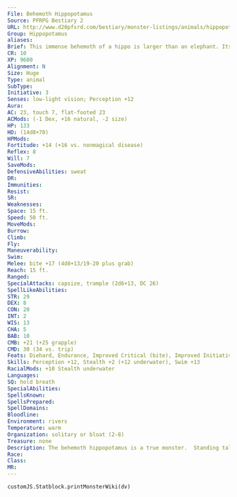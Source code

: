 ```yaml
---
File: Behemoth Hippopotamus
Source: PFRPG Bestiary 2
URL: http://www.d20pfsrd.com/bestiary/monster-listings/animals/hippopotamus/hippopotamus-behemoth
Group: Hippopotamus
aliases: 
Brief: This immense behemoth of a hippo is larger than an elephant. Its teeth are like scimitars, and it moves with an indomitable gait.
CR: 10
XP: 9600
Alignment: N
Size: Huge
Type: animal
SubType: 
Initiative: 3
Senses: low-light vision; Perception +12
Aura: 
AC: 23, touch 7, flat-footed 23
ACMods: (-1 Dex, +16 natural, -2 size)
HP: 133
HD: (14d8+70)
HPMods: 
Fortitude: +14 (+16 vs. nonmagical disease)
Reflex: 8
Will: 7
SaveMods: 
DefensiveAbilities: sweat
DR: 
Immunities: 
Resist: 
SR: 
Weaknesses: 
Space: 15 ft.
Speed: 50 ft.
MoveMods: 
Burrow: 
Climb: 
Fly: 
Maneuverability: 
Swim: 
Melee: bite +17 (4d8+13/19-20 plus grab)
Reach: 15 ft.
Ranged: 
SpecialAttacks: capsize, trample (2d6+13, DC 26)
SpellLikeAbilities: 
STR: 29
DEX: 8
CON: 20
INT: 2
WIS: 13
CHA: 5
BAB: 10
CMB: +21 (+25 grapple)
CMD: 30 (34 vs. trip)
Feats: Diehard, Endurance, Improved Critical (bite), Improved Initiative, Iron Will, Power Attack, Skill Focus (Perception)
Skills: Perception +12, Stealth +2 (+12 underwater), Swim +13
RacialMods: +10 Stealth underwater
Languages: 
SQ: hold breath
SpecialAbilities: 
SpellsKnown: 
SpellsPrepared: 
SpellDomains: 
Bloodline: 
Environment: rivers
Temperature: warm
Organization: solitary or bloat (2-8)
Treasure: none
Description: The behemoth hippopotamus is a true monster.  Standing taller than an elephant, this animal has few enemies in the natural world-even dinosaurs and dire crocodiles avoid fights with them. Making them even more dangerous is the fact that they are practically carnivores-while not above eating plant matter, they devour carrion or foolish creatures that come too close.
Race: 
Class: 
MR: 
---
```

```dataviewjs
customJS.Statblock.printMonsterWiki(dv)
```
